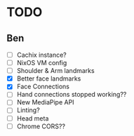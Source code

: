 # TODO

## Ben

- [ ] Cachix instance?
- [ ] NixOS VM config
- [ ] Shoulder & Arm landmarks
- [x] Better face landmarks
- [x] Face Connections
- [ ] Hand connections stopped working??
- [ ] New MediaPipe API
- [ ] Linting?
- [ ] Head meta
- [ ] Chrome CORS??
